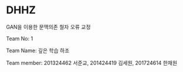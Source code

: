 # DHHZ

GAN을 이용한 문맥의존 철자 오류 교정

Team No: 1

Team Name: 깊은 학습 하조

Team member: 201324462 서준교, 201424419 김세원, 201724614 한재원
